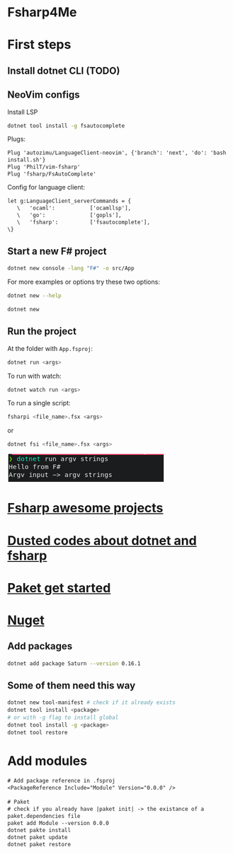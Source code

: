 # Fsharp4Me

# First steps

## Install dotnet CLI (TODO)
## NeoVim configs
Install LSP
```bash
dotnet tool install -g fsautocomplete
```
Plugs:
```vim script
Plug 'autozimu/LanguageClient-neovim', {'branch': 'next', 'do': 'bash install.sh'}
Plug 'PhilT/vim-fsharp'
Plug 'fsharp/FsAutoComplete'
```
Config for language client:
```vim script
let g:LanguageClient_serverCommands = {
   \   'ocaml':           ['ocamllsp'],
   \   'go':              ['gopls'],
   \   'fsharp':          ['fsautocomplete'], 
\}
```
## Start a new F# project
```bash
dotnet new console -lang "F#" -o src/App
```
For more examples or options try these two options:
```bash
dotnet new --help
```
```bash
dotnet new
```
## Run the project
At the folder with `App.fsproj`:
```bash
dotnet run <args>
```

To run with watch:
```bash
dotnet watch run <args>
```

To run a single script:
```bash
fsharpi <file_name>.fsx <args>
```
or
```bash
dotnet fsi <file_name>.fsx <args>
```
<img src="https://github.com/OnofreTZK/Fsharp4Me/blob/main/introduction/HelloWorldFsharp/src/App/images/Captura%20de%20tela%20de%202022-04-30%2022-02-22.png">

# [Fsharp awesome projects](https://github.com/fsprojects/awesome-fsharp)
# [Dusted codes about dotnet and fsharp](https://dusted.codes/)
# [Paket get started](https://fsprojects.github.io/Paket/get-started.html#NET-Core-preferred)
# [Nuget](https://www.nuget.org/)

## Add packages
```bash
dotnet add package Saturn --version 0.16.1
```

## Some of them need this way
```bash
dotnet new tool-manifest # check if it already exists
dotnet tool install <package>
# or with -g flag to install global
dotnet tool install -g <package>
dotnet tool restore
```

# Add modules
```
# Add package reference in .fsproj
<PackageReference Include="Module" Version="0.0.0" />

# Paket
# check if you already have |paket init| -> the existance of a paket.dependencies file
paket add Module --version 0.0.0
dotnet pakte install
dotnet paket update
dotnet paket restore
```


